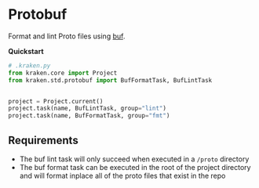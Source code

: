 # Protobuf

  [Buf]: https://buf.build/docs/

Format and lint Proto files using [buf][].

__Quickstart__

```py
# .kraken.py
from kraken.core import Project
from kraken.std.protobuf import BufFormatTask, BufLintTask


project = Project.current()
project.task(name, BufLintTask, group="lint")
project.task(name, BufFormatTask, group="fmt")
```

## Requirements

- The buf lint task will only succeed when executed in a `/proto` directory
- The buf format task can be executed in the root of the project directory and will format inplace all of the proto files that exist in the repo 
